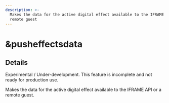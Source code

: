 ```yaml
---
description: >-
  Makes the data for the active digital effect available to the IFRAME API or a
  remote guest
---
```


# \&pusheffectsdata

## Details

Experimental / Under-development. This feature is incomplete and not ready for production use.

Makes the data for the active digital effect available to the IFRAME API or a remote guest.
